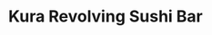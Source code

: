---
layout: place
title: "Kura Revolving Sushi Bar"
permalink: /washington/bellevue/kura-revolving-sushi-bar.html
stateAbbr: WA
stateName: Washington
cityName: Bellevue
seo:
  name: "Kura Revolving Sushi Bar"
  type: Restaurant
  links: https://kurasushi.com/locations/bellevue-wa/
description: "Looking for sushi in Bellevue, Washington? Check out Kura Revolving Sushi Bar for a delightful Japanese dining experience. Enjoy a variety of sushi and other..."
place_id: ChIJa-kOxDltkFQRg7A5nJLZM5w
photos:
  - name: >-
      places/ChIJa-kOxDltkFQRg7A5nJLZM5w/photos/AeeoHcIwU3Rc4xGhxomApImQsyjXi7LrjeJE97IHcH8zRxSZBBp0kFTGsxlcEmqwMbUdrlleIojWUnQrvCe5txTb3MZpkPRZU4tQ1gKUu-XcAqqaw-rryyjoETV2-huPszfZzVPvk4NnDvqVcnYzhv2qpqPFHuqvct0zFAMgnrSFMyU4dqoTUghufSW_h_Wpmbt_n5janek4y-bLEByFukzRHpl-SdR4n_kx9BQQFJjYl82r78EVZU_mBHRfe0ZjR6o2Lt65mj34l2hVOXg6K1WwmMgrTzUErJOe4jGs0CyTWEQEMg
    widthPx: 4800
    heightPx: 3193
    authorAttributions:
      - displayName: Kura Revolving Sushi Bar
        uri: https://maps.google.com/maps/contrib/111192158619058830510
        photoUri: >-
          https://lh3.googleusercontent.com/a-/ALV-UjVIslGLF57ol6SIjU-eojNic4ZqUWUALICFDV6_VkxH7XcaC5fi=s100-p-k-no-mo
    flagContentUri: >-
      https://www.google.com/local/imagery/report/?cb_client=maps_api_places.places_api&image_key=!1e10!2sAF1QipMNDm50z6u7tl2nY9PPeqdVcUhaFGpxxNCbOWMS&hl=en-US
    googleMapsUri: >-
      https://www.google.com/maps/place//data=!3m4!1e2!3m2!1sAF1QipMNDm50z6u7tl2nY9PPeqdVcUhaFGpxxNCbOWMS!2e10!4m2!3m1!1s0x54906d39c40ee96b:0x9c33d9929c39b083
  - name: >-
      places/ChIJa-kOxDltkFQRg7A5nJLZM5w/photos/AeeoHcKiKogo_pWYqp6K8l14fdvv_VQpZZdOd_Cq9m4IvZ0oBDCGcZ6na_qrGEUqeScHPkYe58U8SCruIp0mMn1tr3YvHpxJUHz3YCm5PYf6LyFTJEohvDNa_VpUaIlI-jffBz1srAjhd9eT9WxmhNDPWWhF0PffShB_7KgFRCjzYLPpEl7lWgKFDPYHz7BIwNgIIdUw48SflA4h8P1DdTwIi6_9QAiX4dzhtU2Go7BD9Y9lCDuNCYneXUCorkei9rbJOFDUmzDGQ-LVyLH_3nNwruQRzyrhvijuMnp9QG4s9vLAxQ
    widthPx: 3840
    heightPx: 4800
    authorAttributions:
      - displayName: Kura Revolving Sushi Bar
        uri: https://maps.google.com/maps/contrib/111192158619058830510
        photoUri: >-
          https://lh3.googleusercontent.com/a-/ALV-UjVIslGLF57ol6SIjU-eojNic4ZqUWUALICFDV6_VkxH7XcaC5fi=s100-p-k-no-mo
    flagContentUri: >-
      https://www.google.com/local/imagery/report/?cb_client=maps_api_places.places_api&image_key=!1e10!2sAF1QipPC2i6gqRpKlwM1gITxOGNT3rPJBUwI4TfQn3vk&hl=en-US
    googleMapsUri: >-
      https://www.google.com/maps/place//data=!3m4!1e2!3m2!1sAF1QipPC2i6gqRpKlwM1gITxOGNT3rPJBUwI4TfQn3vk!2e10!4m2!3m1!1s0x54906d39c40ee96b:0x9c33d9929c39b083
  - name: >-
      places/ChIJa-kOxDltkFQRg7A5nJLZM5w/photos/AeeoHcJdwmISHc9ydziueOo5nIAg3W1LWwZwt0lR8gAMdvd7-lgrd1GJVtg73FBH9Mtq--26-6b8xboyMRdjtBvwh84j3YsS5ouBe2uQ9kN9pDABhwvfhGNVPihzm1KJqHFaFBSQcneElpPeqNdt20icL5MVsdDeRGY2hCxuhsH7_BNGepXxyGez7sRzgbweKuPmBIZbBJqWp0DT6AeR0X1ZyRCiDyEoP6BmtKyPCap8JEEfxZo4Bt2jEAkj4mtnukCRsxVsBYsYx4BnwZKAdikniHZr3oB6BZPf5yLB9ALN2lfELIV3bFc11m9NpSkfasIUpx5JtaVvzx2GLkGG8FqX-EaaGLRX0NGPj6WzSXLWzxXUkznyWsNHTZpmsXVyOQGUfn0fA7-wEqCK4T6BIQeGTS-kKXR8IL5pxVLSbBIclUOKfCS0
    widthPx: 3096
    heightPx: 3940
    authorAttributions:
      - displayName: Anita M
        uri: https://maps.google.com/maps/contrib/106773577802227193947
        photoUri: >-
          https://lh3.googleusercontent.com/a-/ALV-UjVEnbmhunNtvzWuP0ownA7ly7P0zxuNhACXJS30_MMK-J0ZMDK3=s100-p-k-no-mo
    flagContentUri: >-
      https://www.google.com/local/imagery/report/?cb_client=maps_api_places.places_api&image_key=!1e10!2sCIHM0ogKEICAgMCInOPBhAE&hl=en-US
    googleMapsUri: >-
      https://www.google.com/maps/place//data=!3m4!1e2!3m2!1sCIHM0ogKEICAgMCInOPBhAE!2e10!4m2!3m1!1s0x54906d39c40ee96b:0x9c33d9929c39b083
  - name: >-
      places/ChIJa-kOxDltkFQRg7A5nJLZM5w/photos/AeeoHcL6IVoXUzfmU0zARzDx2PQwfc_tf8frVcHNej_Q6mzSrWw0sODO-f6supgwvkJF43f8qHJ19pvL5kor4jwqdc31P_kdNKCI6R7Y2VNrZKHvvvJGNDeM_rLMkVkG8vRGQi2W-InhHNjwqBQL63DKgM5MQmkLLynHuRXTB3pKbZznBYOBM2egs8zB3FKIxpryyWSpkY5ZSzAWockZ1A6-CtpMPhmPxOH_pkxTwQX-XOgAHfE_zzC9RIwmHtbmmHXffLg8sHo7pZl13wyptnL6pKMMa4qflgBkI1Bu2OxHnXTTygZQ-RTLITmsGlzKnPOSD8XzX3rxu5SJGmb1FkLZwHMY4EnSF2KPogtwSWHG-m6eyaYrmz9cpx8jcr9TdSov7yUxZnLWpEajRKCmTNPdDBgmH3HkLtzRhJ6mzV1G89pcD7M
    widthPx: 4032
    heightPx: 2268
    authorAttributions:
      - displayName: James Brown
        uri: https://maps.google.com/maps/contrib/111487100111477587354
        photoUri: >-
          https://lh3.googleusercontent.com/a-/ALV-UjU518yHL6Pztklhp7X1LkLVzwzxu1ZjL9wCnHMhChX292cVk46ayg=s100-p-k-no-mo
    flagContentUri: >-
      https://www.google.com/local/imagery/report/?cb_client=maps_api_places.places_api&image_key=!1e10!2sCIHM0ogKEICAgIDpgeTenAE&hl=en-US
    googleMapsUri: >-
      https://www.google.com/maps/place//data=!3m4!1e2!3m2!1sCIHM0ogKEICAgIDpgeTenAE!2e10!4m2!3m1!1s0x54906d39c40ee96b:0x9c33d9929c39b083
  - name: >-
      places/ChIJa-kOxDltkFQRg7A5nJLZM5w/photos/AeeoHcIoC2GDVbwP0HCUUdyqIQemKXsoM4l1asW9sTpnKpQofKJukPDpuu7WMJ5v4BKORq8cJscbG-ghIcrQIOC4y1mm-lNT4JoTpU2-BxPlUTRr8uQIO2qQ3pLwFXAeztNAzMR72NF2imTvux2UpMTGZtdyut01O7G_MKgDTqpgO6UnGGy_ErIRXlGw-nvoryEBkB9AO_o8Bm-EseS0DHWhU1o1B1r-VS6U4SydVVegmITUthHeYrWSVAVCm1OiniHh-9FpIwvo6WrxeVvw6KiLe7FDDZmZBAEyWGFGr0EiYiU4T_8detKFDunkck1d_ZQS-RN4DK-dcXlnbF9TnReheOPwztZQSFaf6jDIICB_BpkiWUUXB-p571XSFkD5tomJ1o1vAwSio6SoTV8DUmyS4dZbGSdEs6yaBRC_uaIwvTna-w
    widthPx: 1776
    heightPx: 1184
    authorAttributions:
      - displayName: Vy Nguyen
        uri: https://maps.google.com/maps/contrib/101622931682911851042
        photoUri: >-
          https://lh3.googleusercontent.com/a-/ALV-UjXVp74MLmGHti6Mk3RXuGvCv3MXlwGIiE4Kev2V3qN86LSMqTUJ=s100-p-k-no-mo
    flagContentUri: >-
      https://www.google.com/local/imagery/report/?cb_client=maps_api_places.places_api&image_key=!1e10!2sCIHM0ogKEICAgICHnOzaaw&hl=en-US
    googleMapsUri: >-
      https://www.google.com/maps/place//data=!3m4!1e2!3m2!1sCIHM0ogKEICAgICHnOzaaw!2e10!4m2!3m1!1s0x54906d39c40ee96b:0x9c33d9929c39b083
  - name: >-
      places/ChIJa-kOxDltkFQRg7A5nJLZM5w/photos/AeeoHcK5gxQng0hkal8LlcsaDbe1Q3qDhfPGdbVWpUYGvXOgMGYUotgbVCv6sGwzJQ6_RY4rxQOwYrWRohMCTRWEwIWNeX30QPaYX8I0ztND33WQGI9Q4JTBj-sXTJnbdUIUCeJYW4EqOwB506N_ZfkFmnH4uv9Gl3lBCg1Au5kA-V8ar9oSgcR6D20oYN6-5ADMvV8TSr8dNpDL3JHVAAmsiqnPDbC9OyLlmRO7MUKfy4eiEv-4pxG-sqQ19uNnWBh8fn1kqgv783h-RksJ86hdMsA1RGmnb-bZjv7XBtt_Qx4MUDQ03Qtb4KouzF2wa2zMZMEQujN6BCVCmqVFPNONFuccCQUK190I9Zo09dEDoV24eAceNRUyxleguL0qI7_nUvUpiVSBdZctuAk9i5JEByvN_7wHMJ6Q0qWUl_aNZl-qSR7o
    widthPx: 4032
    heightPx: 2268
    authorAttributions:
      - displayName: Bo Wagner
        uri: https://maps.google.com/maps/contrib/118325097789436047813
        photoUri: >-
          https://lh3.googleusercontent.com/a/ACg8ocJR8yy2OUDmcIF43g_m0zFQJPKq3uyjMKzIHTVOPVF43sVm1A=s100-p-k-no-mo
    flagContentUri: >-
      https://www.google.com/local/imagery/report/?cb_client=maps_api_places.places_api&image_key=!1e10!2sCIHM0ogKEICAgIDf98jIlgE&hl=en-US
    googleMapsUri: >-
      https://www.google.com/maps/place//data=!3m4!1e2!3m2!1sCIHM0ogKEICAgIDf98jIlgE!2e10!4m2!3m1!1s0x54906d39c40ee96b:0x9c33d9929c39b083
  - name: >-
      places/ChIJa-kOxDltkFQRg7A5nJLZM5w/photos/AeeoHcI8SYJqvx5s7J7KALLKNCLRRa6Aka2FjqDT_ZVIxFpyCIfzj2lA216a75kMYdOY5gJmEoawwqgy4jytFIoAq0hADoJIWrsyQkQ2bZenu-aSpAK4UWWW5A8VjkJ7ZVeyn-ypM2CW1UKqmoY_UpwnFhGHmF6afVKQg3wcldefdlAbLra3BUMtdXLLj4C5MgFYYp1wblOVBZUa4ywIMArwCSqPMxwlfhMcEJZkav7klgO8wXmiF7hetN9WxQkPN-wRzy4ASp-_eM36HZXa23iaCrLfvRJ5-8Nf8LJpSdTdk1SwbbGeGUIjTJznLeZBYb4HtuK5nWpXZKhd_8NZmC9S88_3cpEN8ANgZ8OTG8XZ7FJ5y5CiyoLmhXOhFQjhJABYFqdIkIqq8PtqVSGnWRvK6fSk0-wWk3xUFBNzjGm7FOUqqg
    widthPx: 4800
    heightPx: 3200
    authorAttributions:
      - displayName: Ricardo Durán
        uri: https://maps.google.com/maps/contrib/102944384542716323966
        photoUri: >-
          https://lh3.googleusercontent.com/a-/ALV-UjWzXak_RlbOq_PksFzSxX9ULSOr5p6UZc2M5OxUjzcFKKyC0_noUg=s100-p-k-no-mo
    flagContentUri: >-
      https://www.google.com/local/imagery/report/?cb_client=maps_api_places.places_api&image_key=!1e10!2sCIHM0ogKEICAgMCg_pWxaw&hl=en-US
    googleMapsUri: >-
      https://www.google.com/maps/place//data=!3m4!1e2!3m2!1sCIHM0ogKEICAgMCg_pWxaw!2e10!4m2!3m1!1s0x54906d39c40ee96b:0x9c33d9929c39b083
  - name: >-
      places/ChIJa-kOxDltkFQRg7A5nJLZM5w/photos/AeeoHcKZAdA9whADetDdD3hvnWicg0OGxB46BPDaZTNUxcnbZu0Z3Qz5lVUwQPsoI4Zr3yyhDmnbq8FsMPzKAaRcub9YUu0TZLH46XXL3y3UL2EOgGv8Y0hIWi4x5aLTnbMw8ZtzKicoysernlbJkBmqmKM0lIkEv3Q4PmWoKyJ1syjEGzmhDbjBXy_-d51vxvXWeoMhF8c7tDG5YIkWR1Q8rd0uXu1P1kIxTrgBXkRCpRg8eW-vrDhzm3fYf-ULk67oBCjus5Dt9lBmfgwv4qDECIcHBkPvqf7ID2NP8YjXSiWOCq5VjNyulmeqG85CVvgtWqaCCom980hZzerYD11v9QINtD-NOjwCj3-LyGpUFb8fsw9T8jeDjL5xTLGiiCWvEUuJ9iI3Wst1J387Y0Y3MCBklqXwcfq9tgibHmiN6h3tlQ
    widthPx: 4800
    heightPx: 3600
    authorAttributions:
      - displayName: Malay You
        uri: https://maps.google.com/maps/contrib/114834584851562983383
        photoUri: >-
          https://lh3.googleusercontent.com/a/ACg8ocIU0Cus30fPXNyfEhAiIGOMQcpYYA9FcvEQbB8DiXYRuCI0AQ=s100-p-k-no-mo
    flagContentUri: >-
      https://www.google.com/local/imagery/report/?cb_client=maps_api_places.places_api&image_key=!1e10!2sCIHM0ogKEICAgMDAn52DTg&hl=en-US
    googleMapsUri: >-
      https://www.google.com/maps/place//data=!3m4!1e2!3m2!1sCIHM0ogKEICAgMDAn52DTg!2e10!4m2!3m1!1s0x54906d39c40ee96b:0x9c33d9929c39b083
  - name: >-
      places/ChIJa-kOxDltkFQRg7A5nJLZM5w/photos/AeeoHcK0PRbXK0q0ggJsxNVEfmIDyqrYKjbVpVEg2IBt9DNKr2uW-fF5oiBRPgWH7a9e3nYcG5vH5x1aP5y-w_R_5n4SCMXBpSnmhRGsyjnQg_Z5gx7q4aeBxZ1WR5I_KJErdrmv0Xtjp-wrRiczP-7AOjYzkk7iGTifI5cJleJV614HEOQ2C_s6UzaREH7BRPMkXtgta6Y1aBr9RBV4OM1-fGKPp6ooaTIvhLSU32mfyeL49Dh6ZkCxqB2_MHJNgM7YUFQeF69EVX1twRp1M-hYf1KeCQl8bQ3a1axRh3T0609_ilL6Hn7oIOYkekAizE5ExykSTZWM6jIJaPueVIC2PrDDMS5PZmZnXLnEKzrFhgSqNVfBNva6nE6ESZ-l5PWLx2zu836S2avYC8N-cyqPUabHRWCv-nQxiGr13JEfN9E
    widthPx: 4800
    heightPx: 3200
    authorAttributions:
      - displayName: Ricardo Durán
        uri: https://maps.google.com/maps/contrib/102944384542716323966
        photoUri: >-
          https://lh3.googleusercontent.com/a-/ALV-UjWzXak_RlbOq_PksFzSxX9ULSOr5p6UZc2M5OxUjzcFKKyC0_noUg=s100-p-k-no-mo
    flagContentUri: >-
      https://www.google.com/local/imagery/report/?cb_client=maps_api_places.places_api&image_key=!1e10!2sCIHM0ogKEICAgMCg_pWxGw&hl=en-US
    googleMapsUri: >-
      https://www.google.com/maps/place//data=!3m4!1e2!3m2!1sCIHM0ogKEICAgMCg_pWxGw!2e10!4m2!3m1!1s0x54906d39c40ee96b:0x9c33d9929c39b083
  - name: >-
      places/ChIJa-kOxDltkFQRg7A5nJLZM5w/photos/AeeoHcKFKqFWDuK-hdohv-V-7jqQL9-6-9eCbKrPdCshArVk1ErmXQyWV11c3K6aDYpojTd5h_T7kZn_65e3fyCP6Oii67udgxAAFtWRINcVAdbAbzXB9VAeRjkErArKYwSDNAhm1s1mO1wCoiAaNqt1buQUbwFy6kNWlTJkzZIZh0QWo0FJ3Q5RS6jXKfvmPc7M78JXp6o-dA8gxj5xswGIIKzYxUM4QPymo8D7ABmbQxpzP9pWws6Y1vekiWuBgcgSsvtZfifdlbSuDuAPnbDSbfIDiXUGcYhucKGQCSGUBklkMuXL2ZEgjCO6MT8gZHfbJ5kZodULLLzMHyHlfyi9cO_uuwsyTU5u562YaW8boq8GnFucw3RHSV6KLQSDtYzHU39rV2NIeRTf95_1xDXETD5YpDxZS844onSmfJCs9POkz-xR
    widthPx: 4032
    heightPx: 3024
    authorAttributions:
      - displayName: 賴潔音
        uri: https://maps.google.com/maps/contrib/117172755171276951366
        photoUri: >-
          https://lh3.googleusercontent.com/a-/ALV-UjXV8MGBbY14sgp4ZgZNWTFMhVQ92ZTm99pA4QMXsOySnQUcF3OH=s100-p-k-no-mo
    flagContentUri: >-
      https://www.google.com/local/imagery/report/?cb_client=maps_api_places.places_api&image_key=!1e10!2sCIHM0ogKEICAgIDns5zN2wE&hl=en-US
    googleMapsUri: >-
      https://www.google.com/maps/place//data=!3m4!1e2!3m2!1sCIHM0ogKEICAgIDns5zN2wE!2e10!4m2!3m1!1s0x54906d39c40ee96b:0x9c33d9929c39b083
address: 266 116th Ave NE, Bellevue, WA 98004, USA
street: 266 116th Ave NE
city: Bellevue
state: WA
zip: '98004'
country: USA
neighborhood: Wilburton
latitude: '47.611966'
longitude: '-122.185323'
accessibility_options:
  wheelchairAccessibleParking: true
  wheelchairAccessibleEntrance: true
  wheelchairAccessibleRestroom: true
  wheelchairAccessibleSeating: true
business_status: OPERATIONAL
name: Kura Revolving Sushi Bar
google_maps_links:
  directionsUri: >-
    https://www.google.com/maps/dir//''/data=!4m7!4m6!1m1!4e2!1m2!1m1!1s0x54906d39c40ee96b:0x9c33d9929c39b083!3e0
  placeUri: https://maps.google.com/?cid=11255579117438480515
  writeAReviewUri: >-
    https://www.google.com/maps/place//data=!4m3!3m2!1s0x54906d39c40ee96b:0x9c33d9929c39b083!12e1
  reviewsUri: >-
    https://www.google.com/maps/place//data=!4m4!3m3!1s0x54906d39c40ee96b:0x9c33d9929c39b083!9m1!1b1
  photosUri: >-
    https://www.google.com/maps/place//data=!4m3!3m2!1s0x54906d39c40ee96b:0x9c33d9929c39b083!10e5
primary_type: Sushi Restaurant
opening_hours:
  regular: null
  current: null
secondary_opening_hours:
  regular:
    weekdayDescriptions: null
    type: null
  current:
    weekdayDescriptions: null
    type: null
phone: (360) 822-9333
price_level: PRICE_LEVEL_MODERATE
price_range: $30 &ndash; $50
rating: '4.1'
rating_count: 1807
website: https://kurasushi.com/locations/bellevue-wa/
reviews: null
parking_options: null
payment_options: null
allow_dogs: null
curbside_pickup: null
delivery: null
dine_in: null
good_for_children: null
good_for_groups: null
good_for_sports: null
live_music: null
menu_for_children: null
outdoor_seating: null
reservable: null
restroom: null
serves_beer: null
serves_breakfast: null
serves_brunch: null
serves_cocktails: null
serves_coffee: null
serves_dinner: null
serves_dessert: null
serves_lunch: null
serves_vegetarian_food: null
serves_wine: null
takeout: null
summary: null

---